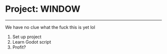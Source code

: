 # Project: WINDOW
---
We have no clue what the fuck this is yet lol
1. Set up project
2. Learn Godot script
3. Profit?